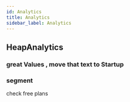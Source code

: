 ```yaml
---
id: Analytics
title: Analytics
sidebar_label: Analytics
---
```


## HeapAnalytics

### great Values , move that text to Startup 

### segment 
  check free plans
  
  

